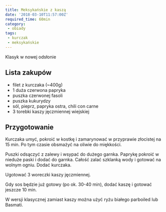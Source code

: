 ```yaml
---
title: Meksykańskie z kaszą
date: '2018-03-10T11:57:00Z'
required_time: 60min
category:
 - obiady
tags:
 - kurczak
 - meksykańskie
---
```


Klasyk w nowej odsłonie

<!---- splitter ---->

## Lista zakupów

- filet z kurczaka (~400g)
- 1 duża czerwona papryka
- puszka czerwonej fasoli
- puszka kukurydzy
- sól, pieprz, papryka ostra, chili con carne
- 3 torebki kaszy jęczmiennej wiejskiej

<!---- splitter ---->

## Przygotowanie

Kurczaka umyć, pokroić w kostkę i zamarynować w przyprawie złocistej na 15 min. Po tym czasie obsmażyć na oliwie do miękkości.

Puszki odsączyć z zalewy i wsypać do dużego garnka.
Paprykę pokroić w nieduże paski i dodać do garnka.
Całość zalać szklanką wody i gotować na wolnym ogniu.
Dodać kurczaka.

Ugotować 3 woreczki kaszy jęczmiennej.

Gdy sos będzie już gotowy (po ok. 30-40 min), dodać kaszę i gotować jeszcze 10 min.

W wersji klasycznej zamiast kaszy można użyć ryżu białego parboiled lub Basmati.

